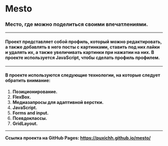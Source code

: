# Mesto
### Место, где можно поделиться своими впечатлениями.
-----
#### Проект представляет собой профиль, который можно редактировать, а также добавлять в него посты с картинками, ставить под них лайки и удалять их, а также увеличивать картинки при нажатии на них. В проекте используется JavaScript, чтобы сделать профиль профилем.
-----
#### В проекте используются следующие технологии, на которые следует обратить внимание:
1. **Позиционирование.**
2. **FlexBox.**
3. **Медиазапросы для адаптивной верстки.**
4. **JavaScript.**
5. **Forms and input.**
6. **Псевдоклассы.**
7. **GridLayout.**
-----

**Ссылка проекта на GitHub Pages: https://puxichh.github.io/mesto/**